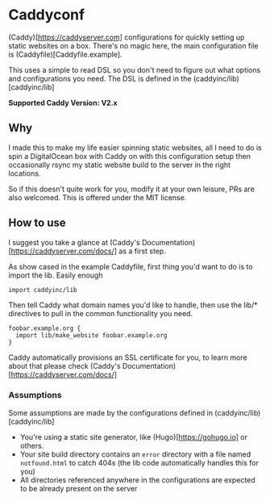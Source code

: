 # Caddyconf

(Caddy)[https://caddyserver.com] configurations for quickly setting up static websites on a box. There's no magic here, the main configuration file is (Caddyfile)[Caddyfile.example].

This uses a simple to read DSL so you don't need to figure out what options and configurations you need. The DSL is defined in the (caddyinc/lib)[caddyinc/lib]

**Supported Caddy Version: V2.x**

## Why

I made this to make my life easier spinning static websites, all I need to do is spin a DigitalOcean box with Caddy on with this configuration setup then occasionally rsync my static website build to the server in the right locations.

So if this doesn't quite work for you, modify it at your own leisure, PRs are also welcomed. This is offered under the MIT license.


## How to use

I suggest you take a glance at (Caddy's Documentation)[https://caddyserver.com/docs/] as a first step.

As show cased in the example Caddyfile, first thing you'd want to do is to import the lib. Easily enough

```
import caddyinc/lib
```

Then tell Caddy what domain names you'd like to handle, then use the lib/* directives to
pull in the common functionality you need.

```
foobar.example.org {
  import lib/make_website foobar.example.org
}
```

Caddy automatically provisions an SSL certificate for you, to learn more about that please check (Caddy's Documentation)[https://caddyserver.com/docs/]

### Assumptions

Some assumptions are made by the configurations defined in (caddyinc/lib)[caddyinc/lib]

- You're using a static site generator, like (Hugo)[https://gohugo.io] or others.
- Your site build directory contains an `error` directory with a file named `notfound.html` to catch 404s (the lib code automatically handles this for you)
- All directories referenced anywhere in the configurations are expected to be already present on the server